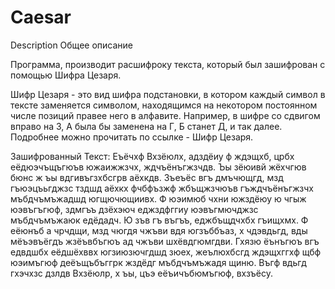 # Caesar
Description
Общее описание

Программа, производит расшифроку текста, который был зашифрован
с помощью Шифра Цезаря.

Шифр Цезаря - это вид шифра подстановки, в котором каждый символ в тексте заменяется символом, находящимся
 на некотором постоянном числе позиций правее него в алфавите.
Например, в шифре со сдвигом вправо на 3, А была бы заменена на Г, Б станет Д, и так далее.
Подробнее можно прочитать по ссылке - Шифр Цезаря.

Зашифрованный Текст:
Еъёчхф Вхзёюлх, адздёиу ф ждэщхб, црбх еёдюэчъщъгюъв южаижжзчх, ждчъёнъгжзчдв. Ъы зёюивй жёхчгюв бюнс ж ъы
вдгивъгзхбсгрв аёхкдв. Зъеъёс вгъ дмъчющгд, мзд гъюэцъьгджзс тздшд аёхкх фчбфъзжф жбъщжзчюъв гъждчъёнъгжзчх
мъбдчъмъжадшд югщючющиивх. Ф юэимюб чхни южздёюу ю чгыж юэвъгъгюф, здмгъъ дзёхэюч еджздфггиу юэвъгмючджзс
мъбдчъмъжаюк едёдадч. Ю зъв гъ въгъъ, еджбъщдчхбх гъищхмх. Ф еёюнъб а чрчдщи, мзд чюгдя чжъви вдя югзъббъаз, х
чдэвдьгд, вды мёъэвъёгдъ жзёъвбъгюъ ад чжъви шхёвдгюмгдви. Гхязю ёънъгюъ вгъ едвдшбх еёдшёхввх югзиюзючгдшд зюех,
жеълюхбсгд ждэщхггхф щбф юэимъгюф деёъщъбъггрк жздёдг мъбдчъмъжадя щиню. Въгф вдьгд гхэчхзс дзлдв Вхзёюлр, х ъы,
цъэ еёъичъбюмъгюф, вхзъёсу.
